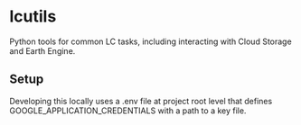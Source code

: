 # lcutils
Python tools for common LC tasks, including interacting with Cloud Storage and Earth Engine.

## Setup
Developing this locally uses a .env file at project root level that defines GOOGLE_APPLICATION_CREDENTIALS with a path to a key file.